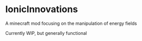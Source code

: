 # IonicInnovations
A minecraft mod focusing on the manipulation of energy fields

Currently WIP, but generally functional
